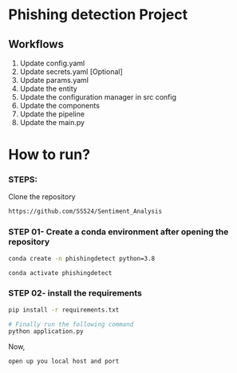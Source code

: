# Phishing detection Project


## Workflows
1. Update config.yaml
2. Update secrets.yaml [Optional]
3. Update params.yaml
4. Update the entity
5. Update the configuration manager in src config
6. Update the components
7. Update the pipeline
8. Update the main.py




# How to run?
### STEPS:

Clone the repository

```bash
https://github.com/SS524/Sentiment_Analysis
```
### STEP 01- Create a conda environment after opening the repository

```bash
conda create -n phishingdetect python=3.8 
```

```bash
conda activate phishingdetect
```


### STEP 02- install the requirements
```bash
pip install -r requirements.txt
```


```bash
# Finally run the following command
python application.py
```

Now,
```bash
open up you local host and port
```



